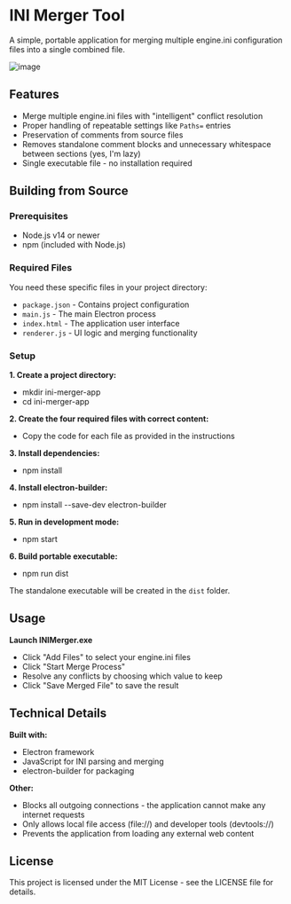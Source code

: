 # INI Merger Tool

A simple, portable application for merging multiple engine.ini configuration files into a single combined file.

![image](https://github.com/user-attachments/assets/f6036509-c805-4597-8843-8be76572740d)

## Features
* Merge multiple engine.ini files with "intelligent" conflict resolution
* Proper handling of repeatable settings like `Paths=` entries
* Preservation of comments from source files
* Removes standalone comment blocks and unnecessary whitespace between sections (yes, I'm lazy)
* Single executable file - no installation required

## Building from Source

### Prerequisites
* Node.js v14 or newer
* npm (included with Node.js)

### Required Files
You need these specific files in your project directory:
* `package.json` - Contains project configuration
* `main.js` - The main Electron process
* `index.html` - The application user interface
* `renderer.js` - UI logic and merging functionality

### Setup

**1. Create a project directory:**
* mkdir ini-merger-app
* cd ini-merger-app

**2. Create the four required files with correct content:**
* Copy the code for each file as provided in the instructions

**3. Install dependencies:**
* npm install
  
**4. Install electron-builder:**
* npm install --save-dev electron-builder
  
**5. Run in development mode:**
* npm start
  
**6. Build portable executable:**
* npm run dist

The standalone executable will be created in the `dist` folder.

## Usage

**Launch INIMerger.exe**
* Click "Add Files" to select your engine.ini files
* Click "Start Merge Process"
* Resolve any conflicts by choosing which value to keep
* Click "Save Merged File" to save the result

## Technical Details

**Built with:**
* Electron framework
* JavaScript for INI parsing and merging
* electron-builder for packaging

**Other:**
* Blocks all outgoing connections - the application cannot make any internet requests
* Only allows local file access (file://) and developer tools (devtools://)
* Prevents the application from loading any external web content

## License
This project is licensed under the MIT License - see the LICENSE file for details.
